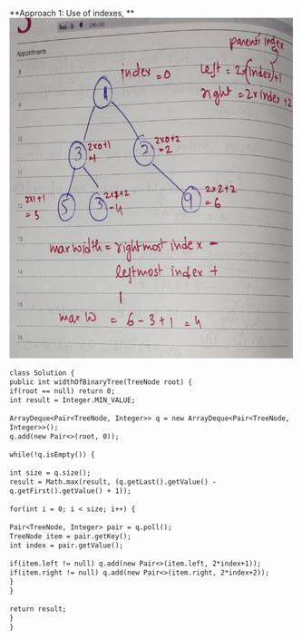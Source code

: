 **Approach 1: Use of indexes, **
​
<img src="https://github.com/yashrajOjha/random/blob/main/00b73c3e-5af2-4e8d-87c4-ddd5a3066dd3.jpg?raw=true" height="600" width="500">
​
​
```
class Solution {
public int widthOfBinaryTree(TreeNode root) {
if(root == null) return 0;
int result = Integer.MIN_VALUE;
​
ArrayDeque<Pair<TreeNode, Integer>> q = new ArrayDeque<Pair<TreeNode, Integer>>();
q.add(new Pair<>(root, 0));
​
while(!q.isEmpty()) {
​
int size = q.size();
result = Math.max(result, (q.getLast().getValue() - q.getFirst().getValue() + 1));
​
for(int i = 0; i < size; i++) {
​
Pair<TreeNode, Integer> pair = q.poll();
TreeNode item = pair.getKey();
int index = pair.getValue();
​
if(item.left != null) q.add(new Pair<>(item.left, 2*index+1));
if(item.right != null) q.add(new Pair<>(item.right, 2*index+2));
}
}
​
return result;
}
}
```